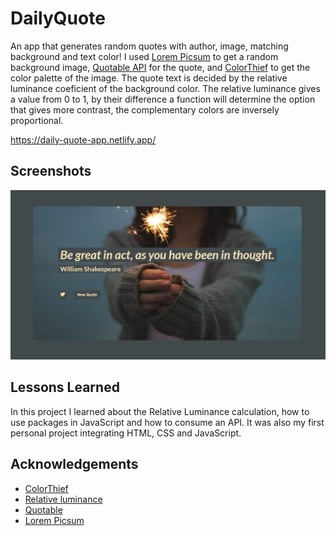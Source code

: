 
# DailyQuote

An app that generates random quotes with author, image, matching background and text color!
I used [Lorem Picsum](https://picsum.photos/) to get a random background image, [Quotable API](https://github.com/lukePeavey/quotable) for the quote, and [ColorThief](https://lokeshdhakar.com/projects/color-thief/) to get the color palette of the image. The quote text is decided by the relative luminance coeficient of the background color. The relative luminance gives a value from 0 to 1, by their difference a function will determine the option that gives more contrast, the complementary colors are inversely proportional.


https://daily-quote-app.netlify.app/
## Screenshots

![App Screenshot](screenshot_demo.png)


## Lessons Learned

In this project I learned about the Relative Luminance calculation, how to use packages in JavaScript and how to consume an API. It was also my first personal project integrating HTML, CSS and JavaScript.

## Acknowledgements

 - [ColorThief](https://lokeshdhakar.com/projects/color-thief/)
 - [Relative luminance](https://lokeshdhakar.com/projects/color-thief/)
 - [Quotable](https://github.com/lukePeavey/quotable)
 - [Lorem Picsum](https://picsum.photos/)


